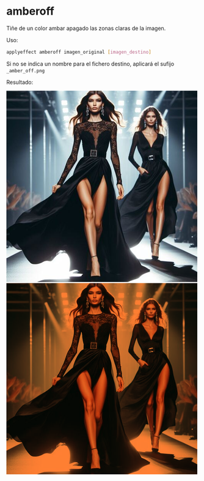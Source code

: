 # amberoff

Tiñe de un color ambar apagado las zonas claras de la imagen.

Uso:

``` sh
applyeffect amberoff imagen_original [imagen_destino]
```

Si no se indica un nombre para el fichero destino, aplicará el sufijo `_amber_off.png`

Resultado:

![imagen original](../../images/image.jpg)
![amberoff](../../images/image_amber_off.png)
